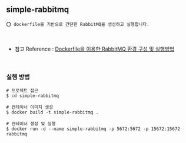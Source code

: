 ## simple-rabbitmq

    ⭕️ dockerfile을 기반으로 간단한 RabbitMQ을 생성하고 실행합니다.

<br/>

- 참고 Reference : [Dockerfile을 이용한 RabbitMQ 환경 구성 및 실행방법](https://adjh54.tistory.com/496)

<br/>

### 실행 방법

```shell
# 프로젝트 접근
$ cd simple-rabbitmq

# 컨테이너 이미지 생성
$ docker build -t simple-rabbitmq .

# 컨테이너 생성 및 실행
$ docker run -d --name simple-rabbitmq -p 5672:5672 -p 15672:15672 rabbitmq
```

<br/>
<br/>

